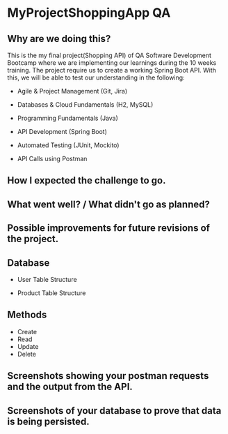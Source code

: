 # MyProjectShoppingApp QA 

## Why are we doing this? 

This is the my final project(Shopping API) of QA Software Development Bootcamp where we are implementing our learnings during the 10 weeks training.  The project require us to create a working Spring Boot API. With this, we will be able to test our understanding in the following:

* Agile & Project Management (Git, Jira)

* Databases & Cloud Fundamentals (H2, MySQL)

* Programming Fundamentals (Java)

* API Development (Spring Boot)

* Automated Testing (JUnit, Mockito)

* API Calls using Postman

## How I expected the challenge to go.

## What went well? / What didn't go as planned?

## Possible improvements for future revisions of the project.

## Database
* User Table Structure

* Product Table Structure

## Methods

* Create
* Read
* Update
* Delete

## Screenshots showing your postman requests and the output from the API.

## Screenshots of your database to prove that data is being persisted.
